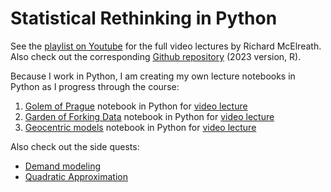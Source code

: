 # Statistical Rethinking in Python

See the [playlist on Youtube](https://youtube.com/playlist?list=PLDcUM9US4XdPz-KxHM4XHt7uUVGWWVSus) for the full video lectures by Richard McElreath. Also check out the corresponding [Github repository](https://github.com/rmcelreath/stat_rethinking_2023) (2023 version, R).  

Because I work in Python, I am creating my own lecture notebooks in Python as I progress through the course:

1. [Golem of Prague](./notebooks/1_golems_owls.ipynb) notebook in Python for [video lecture](https://youtu.be/FdnMWdICdRs)
1. [Garden of Forking Data](./notebooks/2_gardenforkingdata.ipynb) notebook in Python for [video lecture](https://youtu.be/R1vcdhPBlXA)
1. [Geocentric models](./notebooks/3_geocentric_models.ipynb) notebook in Python for [video lecture](https://youtu.be/tNOu-SEacNU)

Also check out the side quests:
- [Demand modeling](./notebooks/sidequests/demand.ipynb)
- [Quadratic Approximation](./notebooks/sidequests/quadratic_approximation.ipynb)